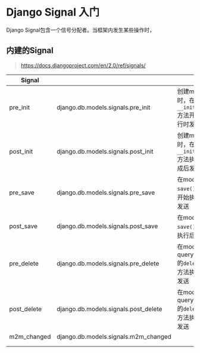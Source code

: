 # Django Signal 入门

Django Signal包含一个信号分配者。当框架内发生某些操作时，

## 内建的Signal

> https://docs.djangoproject.com/en/2.0/ref/signals/

| Signal      |                                      |                                               |
| ----------- | ------------------------------------ | --------------------------------------------- |
| pre_init    | django.db.models.signals.pre_init    | 创建model时，在`__init__()`方法开始执行时发送 |
| post_init   | django.db.models.signals.post_init   | 创建model时，在`__init__()`方法执行完成后发送 |
| pre_save    | django.db.models.signals.pre_save    | 在model的`save()`方法开始执行时发送           |
| post_save   | django.db.models.signals.post_save   | 在model的`save()`方法执行后发送               |
| pre_delete  | django.db.models.signals.pre_delete  | 在model或queryset的`delete()`方法执行时发送   |
| post_delete | django.db.models.signals.post_delete | 在model或queryset的`delete()`方法执行后发送   |
| m2m_changed | django.db.models.signals.m2m_changed |                                               |
|             |                                      |                                               |
|             |                                      |                                               |

